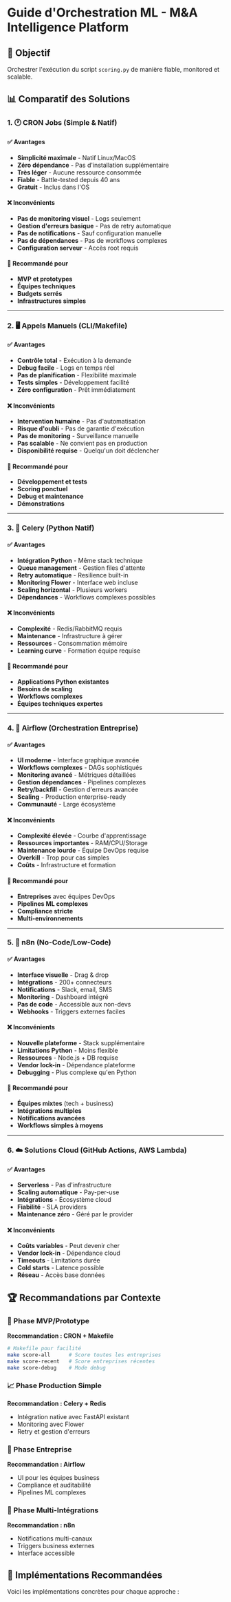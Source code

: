 # Guide d'Orchestration ML - M&A Intelligence Platform

## 🎯 Objectif
Orchestrer l'exécution du script `scoring.py` de manière fiable, monitored et scalable.

## 📊 Comparatif des Solutions

### 1. 🕐 CRON Jobs (Simple & Natif)

#### ✅ Avantages
- **Simplicité maximale** - Natif Linux/MacOS
- **Zéro dépendance** - Pas d'installation supplémentaire
- **Très léger** - Aucune ressource consommée
- **Fiable** - Battle-tested depuis 40 ans
- **Gratuit** - Inclus dans l'OS

#### ❌ Inconvénients
- **Pas de monitoring visuel** - Logs seulement
- **Gestion d'erreurs basique** - Pas de retry automatique
- **Pas de notifications** - Sauf configuration manuelle
- **Pas de dépendances** - Pas de workflows complexes
- **Configuration serveur** - Accès root requis

#### 🎯 Recommandé pour
- **MVP et prototypes**
- **Équipes techniques**
- **Budgets serrés**
- **Infrastructures simples**

---

### 2. 🖥️ Appels Manuels (CLI/Makefile)

#### ✅ Avantages
- **Contrôle total** - Exécution à la demande
- **Debug facile** - Logs en temps réel
- **Pas de planification** - Flexibilité maximale
- **Tests simples** - Développement facilité
- **Zéro configuration** - Prêt immédiatement

#### ❌ Inconvénients
- **Intervention humaine** - Pas d'automatisation
- **Risque d'oubli** - Pas de garantie d'exécution
- **Pas de monitoring** - Surveillance manuelle
- **Pas scalable** - Ne convient pas en production
- **Disponibilité requise** - Quelqu'un doit déclencher

#### 🎯 Recommandé pour
- **Développement et tests**
- **Scoring ponctuel**
- **Debug et maintenance**
- **Démonstrations**

---

### 3. 🤖 Celery (Python Natif)

#### ✅ Avantages
- **Intégration Python** - Même stack technique
- **Queue management** - Gestion files d'attente
- **Retry automatique** - Resilience built-in
- **Monitoring Flower** - Interface web incluse
- **Scaling horizontal** - Plusieurs workers
- **Dépendances** - Workflows complexes possibles

#### ❌ Inconvénients
- **Complexité** - Redis/RabbitMQ requis
- **Maintenance** - Infrastructure à gérer
- **Ressources** - Consommation mémoire
- **Learning curve** - Formation équipe requise

#### 🎯 Recommandé pour
- **Applications Python existantes**
- **Besoins de scaling**
- **Workflows complexes**
- **Équipes techniques expertes**

---

### 4. 🌊 Airflow (Orchestration Entreprise)

#### ✅ Avantages
- **UI moderne** - Interface graphique avancée
- **Workflows complexes** - DAGs sophistiqués
- **Monitoring avancé** - Métriques détaillées
- **Gestion dépendances** - Pipelines complexes
- **Retry/backfill** - Gestion d'erreurs avancée
- **Scaling** - Production enterprise-ready
- **Communauté** - Large écosystème

#### ❌ Inconvénients
- **Complexité élevée** - Courbe d'apprentissage
- **Ressources importantes** - RAM/CPU/Storage
- **Maintenance lourde** - Équipe DevOps requise
- **Overkill** - Trop pour cas simples
- **Coûts** - Infrastructure et formation

#### 🎯 Recommandé pour
- **Entreprises** avec équipes DevOps
- **Pipelines ML complexes**
- **Compliance stricte**
- **Multi-environnements**

---

### 5. 🔗 n8n (No-Code/Low-Code)

#### ✅ Avantages
- **Interface visuelle** - Drag & drop
- **Intégrations** - 200+ connecteurs
- **Notifications** - Slack, email, SMS
- **Monitoring** - Dashboard intégré
- **Pas de code** - Accessible aux non-devs
- **Webhooks** - Triggers externes faciles

#### ❌ Inconvénients
- **Nouvelle plateforme** - Stack supplémentaire
- **Limitations Python** - Moins flexible
- **Ressources** - Node.js + DB requise
- **Vendor lock-in** - Dépendance plateforme
- **Debugging** - Plus complexe qu'en Python

#### 🎯 Recommandé pour
- **Équipes mixtes** (tech + business)
- **Intégrations multiples**
- **Notifications avancées**
- **Workflows simples à moyens**

---

### 6. ☁️ Solutions Cloud (GitHub Actions, AWS Lambda)

#### ✅ Avantages
- **Serverless** - Pas d'infrastructure
- **Scaling automatique** - Pay-per-use
- **Intégrations** - Écosystème cloud
- **Fiabilité** - SLA providers
- **Maintenance zéro** - Géré par le provider

#### ❌ Inconvénients
- **Coûts variables** - Peut devenir cher
- **Vendor lock-in** - Dépendance cloud
- **Timeouts** - Limitations durée
- **Cold starts** - Latence possible
- **Réseau** - Accès base données

## 🏆 Recommandations par Contexte

### 🚀 Phase MVP/Prototype
**Recommandation : CRON + Makefile**
```bash
# Makefile pour facilité
make score-all      # Score toutes les entreprises
make score-recent   # Score entreprises récentes
make score-debug    # Mode debug
```

### 📈 Phase Production Simple
**Recommandation : Celery + Redis**
- Intégration native avec FastAPI existant
- Monitoring avec Flower
- Retry et gestion d'erreurs

### 🏢 Phase Entreprise
**Recommandation : Airflow**
- UI pour les équipes business
- Compliance et auditabilité
- Pipelines ML complexes

### 🔄 Phase Multi-Intégrations
**Recommandation : n8n**
- Notifications multi-canaux
- Triggers business externes
- Interface accessible

## 📝 Implémentations Recommandées

Voici les implémentations concrètes pour chaque approche :